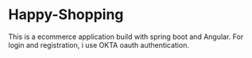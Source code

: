 # Happy-Shopping

This is a ecommerce application build with spring boot and Angular.
For login and registration, i use OKTA oauth authentication. 
